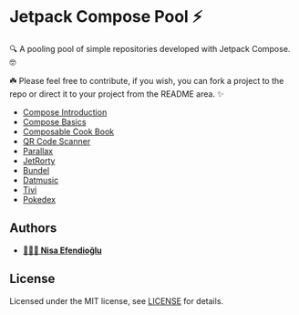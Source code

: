 # Jetpack Compose Pool ⚡️
🔍 A pooling pool of simple repositories developed with Jetpack Compose. 🤓

☘️ Please feel free to contribute, if you wish, you can fork a project to the repo or direct it to your project from the README area. ✨

- [Compose Introduction](https://github.com/nisaefendioglu/Jetpack-Compose-Tutorial/tree/master/Compose-Introduction)
- [Compose Basics](https://github.com/nisaefendioglu/Jetpack-Compose-Tutorial/tree/master/BasicsCodelab)
- [Composable Cook Book](https://github.com/nisaefendioglu/Jetpack-Compose-Tutorial/tree/master/ComposableCookBook)
- [QR Code Scanner](https://github.com/nisaefendioglu/QR-Code-Scanner)
- [Parallax](https://github.com/nisaefendioglu/Parallax) 
- [JetRorty](https://github.com/developersancho/JetRorty.Android)
- [Bundel](https://github.com/code-with-the-italians/bundel)
- [Datmusic](https://github.com/alashow/datmusic-android)
- [Tivi](https://github.com/chrisbanes/tivi)
- [Pokedex](https://github.com/zsoltk/compose-pokedex)

## Authors

- **[👩🏻‍💼 Nisa Efendioğlu](https://github.com/nisaefendioglu)**

## License

Licensed under the MIT license, see [LICENSE](LICENSE) for details.
